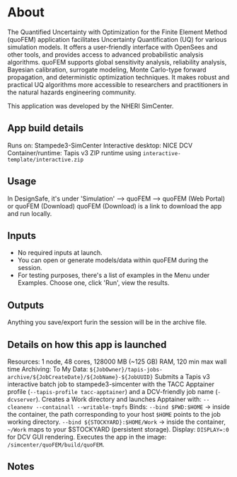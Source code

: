 # About
The Quantified Uncertainty with Optimization for the Finite Element Method (quoFEM) application facilitates Uncertainty Quantification (UQ) for various simulation models. It offers a user-friendly interface with OpenSees and other tools, and provides access to advanced probabilistic analysis algorithms. quoFEM supports global sensitivity analysis, reliability analysis, Bayesian calibration, surrogate modeling, Monte Carlo-type forward propagation, and deterministic optimization techniques. It makes robust and practical UQ algorithms more accessible to researchers and practitioners in the natural hazards engineering community.

This application was developed by the NHERI SimCenter.

## App build details
Runs on: Stampede3-SimCenter
Interactive desktop: NICE DCV 
Container/runtime: Tapis v3 ZIP runtime using `interactive-template/interactive.zip`

## Usage
In DesignSafe, it's under 'Simulation' --> quoFEM  --> quoFEM (Web Portal) or quoFEM (Download)
quoFEM (Download) is a link to download the app and run locally.

## Inputs
- No required inputs at launch.
- You can open or generate models/data within quoFEM during the session.
- For testing purposes, there's a list of examples in the Menu under Examples. 
  Choose one, click 'Run', view the results.

## Outputs
Anything you save/export furin the session will be in the archive file.

## Details on how this app is launched
Resources: 1 node, 48 cores, 128000 MB (~125 GB) RAM, 120 min max wall time
Archiving: To My Data: `${JobOwner}/tapis-jobs-archive/${JobCreateDate}/${JobName}-${JobUUID}` 
Submits a Tapis v3 interactive batch job to stampede3-simcenter with the TACC Apptainer profile
(`--tapis-profile tacc-apptainer`) and a DCV-friendly job name (`-dcvserver`).
Creates a Work directory and launches Apptainer with: `--cleanenv --containall --writable-tmpfs`
    Binds:
        `--bind $PWD:$HOME` → inside the container, the path corresponding to your host `$HOME` points to the job working directory.
        `--bind ${STOCKYARD}:$HOME/Work` → inside the container, `~/Work` maps to your $STOCKYARD (persistent storage).
    Display: `DISPLAY=:0` for DCV GUI rendering.
Executes the app in the image: `/simcenter/quoFEM/build/quoFEM`.

## Notes
